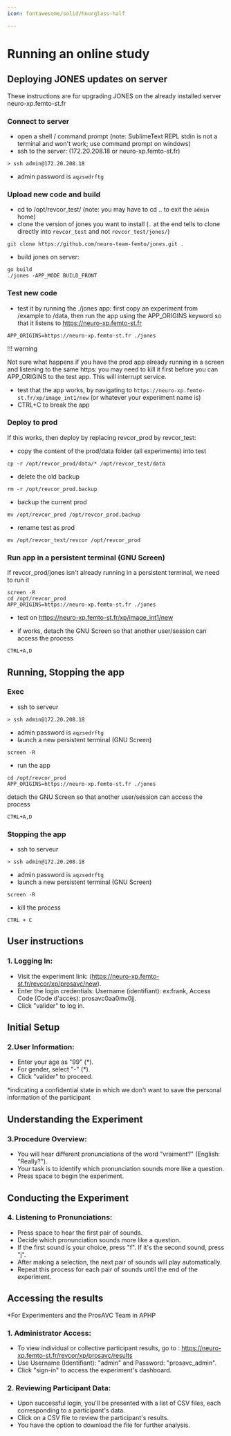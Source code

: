 ```yaml
---
icon: fontawesome/solid/hourglass-half

---
```


# Running an online study

## Deploying JONES updates on server

These instructions are for upgrading JONES on the already installed server neuro-xp.femto-st.fr

### Connect to server

- open a shell / command prompt (note: SublimeText REPL stdin is not a terminal and won't work; use command prompt on windows)
- ssh to the server: (172.20.208.18 or neuro-xp.femto-st.fr)
```
> ssh admin@172.20.208.18
```
- admin password is `aqzsedrftg`

### Upload new code and build

- cd to /opt/revcor_test/ (note: you may have to cd .. to exit the `admin` home)
- clone the version of jones you want to install (`.` at the end tells to clone directly into `revcor_test` and not `revcor_test/jones/`)
```
git clone https://github.com/neuro-team-femto/jones.git .
```
- build jones on server:
```
go build
./jones -APP_MODE BUILD_FRONT
```

### Test new code
- test it by running the ./jones app: first copy an experiment from /example to /data, then run the app using the APP_ORIGINS keyword so that it listens to https://neuro-xp.femto-st.fr
```
APP_ORIGINS=https://neuro-xp.femto-st.fr ./jones
```
!!! warning
  
  Not sure what happens if you have the prod app already running in a screen and listening to the same https: you may need to kill it first before you can APP_ORIGINS to the test app. This will interrupt service. 
  
- test that the app works, by navigating to `https://neuro-xp.femto-st.fr/xp/image_int1/new` (or whatever your experiment name is)
- CTRL+C to break the app

### Deploy to prod
If this works, then deploy by replacing revcor_prod by revcor_test: 

- copy the content of the prod/data folder (all experiments) into test
```
cp -r /opt/revcor_prod/data/* /opt/revcor_test/data
```
- delete the old backup
```
rm -r /opt/revcor_prod.backup
```
- backup the current prod
```
mv /opt/revcor_prod /opt/revcor_prod.backup
```
- rename test as prod
```
mv /opt/revcor_test/revcor /opt/revcor_prod
```

### Run app in a persistent terminal (GNU Screen)

If revcor_prod/jones isn't already running in a persistent terminal, we need to run it
```
screen -R
cd /opt/revcor_prod
APP_ORIGINS=https://neuro-xp.femto-st.fr ./jones
```

- test on https://neuro-xp.femto-st.fr/xp/image_int1/new

- if works, detach the GNU Screen so that another user/session can access the process
```
CTRL+A,D
```

## Running, Stopping the app

### Exec
- ssh to serveur
```
> ssh admin@172.20.208.18
```
- admin password is `aqzsedrftg`
- launch a new persistent terminal (GNU Screen)
```
screen -R
```
- run the app
```
cd /opt/revcor_prod
APP_ORIGINS=https://neuro-xp.femto-st.fr ./jones
```
detach the GNU Screen so that another user/session can access the process
```
CTRL+A,D
```

### Stopping the app

- ssh to serveur
```
> ssh admin@172.20.208.18
```
- admin password is `aqzsedrftg`
- launch a new persistent terminal (GNU Screen)
```
screen -R
```
- kill the process
```
CTRL + C
```

## User instructions

### 1. Logging In:
- Visit the experiment link: (https://neuro-xp.femto-st.fr/revcor/xp/prosavc/new).
- Enter the login credentials: Username (identifiant): ex:frank, Access Code (Code d'accès): prosavc0aa0mv0jj.
- Click "valider" to log in.

## Initial Setup
### 2.User Information:
- Enter your age as "99" (*).
- For gender, select "-" (*).
- Click "valider" to proceed.
  
*indicating a confidential state in which we don't want to save the personal information of the participant

## Understanding the Experiment
### 3.Procedure Overview:
- You will hear different pronunciations of the word "vraiment?" (English: "Really?").
- Your task is to identify which pronunciation sounds more like a question.
- Press space to begin the experiment.

## Conducting the Experiment
### 4. Listening to Pronunciations:
- Press space to hear the first pair of sounds.
- Decide which pronunciation sounds more like a question.
- If the first sound is your choice, press "f". If it's the second sound, press "j".
- After making a selection, the next pair of sounds will play automatically.
- Repeat this process for each pair of sounds until the end of the experiment.

## Accessing the results 

*For Experimenters and the ProsAVC Team in APHP

### 1. Administrator Access:

- To view individual or collective participant results, go to : https://neuro-xp.femto-st.fr/revcor/xp/prosavc/results
- Use Username (Identifiant): "admin" and Password: "prosavc_admin".
- Click "sign-in" to access the experiment's dashboard.

### 2. Reviewing Participant Data:

- Upon successful login, you'll be presented with a list of CSV files, each corresponding to a participant's data.
- Click on a CSV file to review the participant's results.
- You have the option to download the file for further analysis.

